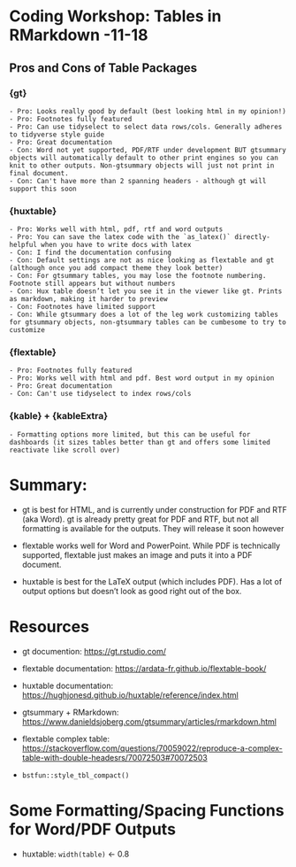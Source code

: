 
<!-- README.md is generated from README.Rmd. Please edit that file -->

# Coding Workshop: Tables in RMarkdown -11-18

## Pros and Cons of Table Packages

### {gt}

    - Pro: Looks really good by default (best looking html in my opinion!)
    - Pro: Footnotes fully featured
    - Pro: Can use tidyselect to select data rows/cols. Generally adheres to tidyverse style guide 
    - Pro: Great documentation 
    - Con: Word not yet supported, PDF/RTF under development BUT gtsummary objects will automatically default to other print engines so you can knit to other outputs. Non-gtsummary objects will just not print in final document. 
    - Con: Can't have more than 2 spanning headers - although gt will support this soon

### {huxtable}

    - Pro: Works well with html, pdf, rtf and word outputs
    - Pro: You can save the latex code with the `as_latex()` directly- helpful when you have to write docs with latex
    - Con: I find the documentation confusing
    - Con: Default settings are not as nice looking as flextable and gt (although once you add compact theme they look better)
    - Con: For gtsummary tables, you may lose the footnote numbering. Footnote still appears but without numbers
    - Con: Hux table doesn’t let you see it in the viewer like gt. Prints as markdown, making it harder to preview
    - Con: Footnotes have limited support
    - Con: While gtsummary does a lot of the leg work customizing tables for gtsummary objects, non-gtsummary tables can be cumbesome to try to customize 

### {flextable}

    - Pro: Footnotes fully featured
    - Pro: Works well with html and pdf. Best word output in my opinion
    - Pro: Great documentation 
    - Con: Can't use tidyselect to index rows/cols

### {kable} + {kableExtra}

    - Formatting options more limited, but this can be useful for dashboards (it sizes tables better than gt and offers some limited reactivate like scroll over)

# Summary:

-   gt is best for HTML, and is currently under construction for PDF and
    RTF (aka Word). gt is already pretty great for PDF and RTF, but not
    all formatting is available for the outputs. They will release it
    soon however

-   flextable works well for Word and PowerPoint. While PDF is
    technically supported, flextable just makes an image and puts it
    into a PDF document.

-   huxtable is best for the LaTeX output (which includes PDF). Has a
    lot of output options but doesn’t look as good right out of the box.

# Resources

-   gt documention: <https://gt.rstudio.com/>

-   flextable documentation:
    <https://ardata-fr.github.io/flextable-book/>

-   huxtable documentation:
    <https://hughjonesd.github.io/huxtable/reference/index.html>

-   gtsummary + RMarkdown:
    <https://www.danieldsjoberg.com/gtsummary/articles/rmarkdown.html>

-   flextable complex table:
    <https://stackoverflow.com/questions/70059022/reproduce-a-complex-table-with-double-headesrs/70072503#70072503>

-   `bstfun::style_tbl_compact()`

# Some Formatting/Spacing Functions for Word/PDF Outputs

-   huxtable: `width(table)` &lt;- 0.8
